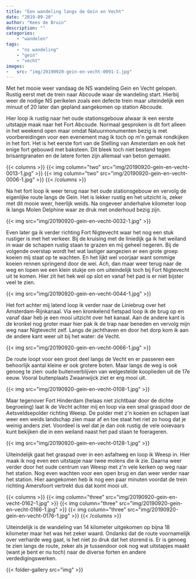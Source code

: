 ```yaml
---
title: "Een wandeling langs de Gein en Vecht"
date: "2019-09-20"
author: "Kees de Bruin"
description: ""
categories:
    - "wandelen"
tags:
    - "ns wandeling"
    - "gein"
    - "vecht"
images:
-   src: "img/20190920-gein-en-vecht-0091-1.jpg"
---
```


Met het mooie weer vandaag de NS wandeling Gein en Vecht gelopen. Rustig eerst met de trein naar Abcoude waar de wandeling start. Hierbij weer de nodige NS perikelen zoals een defecte trein maar uiteindelijk een minuut of 20 later dan gepland aangekomen op station Abcoude.

Hier loop ik rustig naar het oude stationsgebouw alwaar ik een eerste uitstapje maak naar het Fort Abcoude. Normaal gesproken is dit fort alleen in het weekend open maar omdat Natuurmonumenten bezig is met voorbereidingen voor een evenement mag ik toch op m'n gemak rondkijken in het fort. Het is het eerste fort van de Stelling van Amsterdam en ook het enige fort gebouwd met baksteen. Dit bleek toch niet bestand tegen brisantgranaten en de latere forten zijn allemaal van beton gemaakt.

{{< columns >}}
{{< img column="two" src="img/20190920-gein-en-vecht-0013-1.jpg" >}}
{{< img column="two" src="img/20190920-gein-en-vecht-0006-1.jpg" >}}
{{< /columns >}}

Na het fort loop ik weer terug naar het oude stationsgebouw en vervolg de eigenlijke route langs de Gein. Het is lekker rustig en het uitzicht is, zeker met dit mooie weer, heerlijk weids. Na ongeveer anderhalve kilometer loop ik langs Molen Delphine waar ze druk met onderhoud bezig zijn.

{{< img src="img/20190920-gein-en-vecht-0032-1.jpg" >}}

Even later ga ik verder richting Fort Nigtevecht waar het nog een stuk rustiger is met het verkeer. Bij de kruising met de liniedijk ga ik het weiland in waar de schapen rustig staan te grazen en mij geheel negeren. Bij de volgende overstap wordt het wat lastiger aangezien er een grote groep koeien mij staat op te wachten. En het lijkt wel voorjaar want sommige koeien rennen springend door de wei. Ach, dan maar weer terug naar de weg en lopen we een klein stukje om om uiteindelijk toch bij Fort Nigtevecht uit te komen. Hier zit het hek wel op slot en vanaf het pad is er niet bijster veel te zien.

{{< img src="img/20190920-gein-en-vecht-0044-1.jpg" >}}

Het fort achter mij latend loop ik verder naar de Liniebrug over het Amsterdam-Rijnkanaal. Via een kronkelend fietspad loop ik de brug op en vanaf daar heb je een mooi uitzicht over het kanaal. Aan de andere kant is de kronkel nog groter maar hier pak ik de trap naar beneden en vervolg mijn weg naar Nigtevecht zelf. Langs de jachthaven en door het dorp kom ik aan de andere kant weer uit bij het water: de Vecht.

{{< img src="img/20190920-gein-en-vecht-0066-1.jpg" >}}

De route loopt voor een groot deel langs de Vecht en er passeren een behoorlijk aantal kleine er ook grotere boten. Maar langs de weg is ook genoeg te zien: oude buitenverblijven van welgestelde kooplieden uit de 17e eeuw. Vooral buitenplaats Zwaanwijck ziet er erg mooi uit.

{{< img src="img/20190920-gein-en-vecht-0108-1.jpg" >}}

Maar tegenover Fort Hinderdam (helaas niet zichtbaar door de dichte begroeiing) laat ik de Vecht achter mij en loop via een smal graspad door de Aetsveldsepolder richting Weesp. De polder met z'n koeien en schapen laat weer een weids landschap zien maar af en toe staat het riet zo hoog dat je weinig anders ziet. Voordeel is wel dat je dan ook rustig de vele ooievaars kunt bekijken die in een weiland naast het pad staan te foerageren.

{{< img src="img/20190920-gein-en-vecht-0128-1.jpg" >}}

Uiteindelijk gaat het graspad over in een asfaltweg en loop ik Weesp in. Hier maak ik nog even een uitstapje naar twee molens die ik zie. Daarna weer verder door het oude centrum van Weesp met z'n vele kerken op weg naar het station. Nog even wachten voor een open brug en dan weer verder naar het station. Hier aangekomen heb ik nog een paar minuten voordat de trein richting Amersfoort vertrekt dus dat komt mooi uit.

{{< columns >}}
{{< img column="three" src="img/20190920-gein-en-vecht-0162-1.jpg" >}}
{{< img column="three" src="img/20190920-gein-en-vecht-0166-1.jpg" >}}
{{< img column="three" src="img/20190920-gein-en-vecht-0176-1.jpg" >}}
{{< /columns >}}

Uiteindelijk is de wandeling van 14 kilometer uitgekomen op bijna 18 kilometer maar het was het zeker waard. Ondanks dat de route voornamelijk over verharde weg gaat, is het niet zo druk dat het storend is. Er is genoeg te zien langs de route, zeker als je tussendoor ook nog wat uitstapjes maakt (want je bent er nu toch) naar de diverse forten en andere verdedigingswerken.

{{< folder-gallery src="img" >}}
